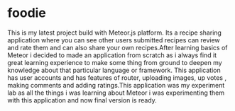 # foodie 
This is my latest project build with Meteor.js platform. Its a recipe sharing application where you can see other users submitted recipes can review and rate them and can also share your own recipes.After learning basics of Meteor i decided to made an application from scratch as i always find it great learning experience to make some thing from ground to deepen my knowledge about that particular language or framework. This application has user accounts and has features of router, uploading images, up votes , making comments and adding ratings.This application was my experiment lab as all the things i was learning about Meteor i was experimenting them with this application and now final version is ready. 
